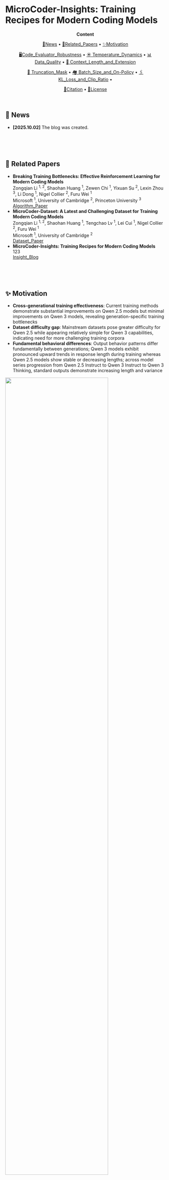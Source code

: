 # MicroCoder-Insights: Training Recipes for Modern Coding Models

<p align="center">
  <b>Content</b>
</p>

<p align="center">
  <a href="#news">🚀News</a> •
  <a href="#related_papers">📖Related_Papers</a> •
  <a href="#motivation">✨Motivation</a>
</p>

<p align="center">
  <a href="#code_evaluator">🖥️Code_Evaluator_Robustness</a> •
  <a href="#temperature">☀️ Temperature_Dynamics</a> •
  <a href="#data">📊 Data_Quality</a> •
  <a href="#context_length_and_extension">📄 Context_Length_and_Extension</a>
</p>

<p align="center">
  <a href="#truncation_mask">📏 Truncation_Mask</a> •
  <a href="#batch_size">🏘️ Batch_Size_and_On-Policy</a> •
  <a href="#kl_loss_and_clip_ratio">🖇️ KL_Loss_and_Clip_Ratio</a> •
</p>

<p align="center">
  <a href="#citation">📌Citation</a> •
  <a href="#license">🔖License</a>
</p>

<div id="news">&nbsp;</div>



## 🚀 News

- **[2025.10.02]** The blog was created.

<div>&nbsp;</div>
<div>&nbsp;</div>
<div id="related_papers">&nbsp;</div>



## 📖 Related Papers

- **Breaking Training Bottlenecks: Effective Reinforcement Learning for Modern Coding Models**  
  Zongqian Li <sup>1, 2</sup>, Shaohan Huang <sup>1</sup>, Zewen Chi <sup>1</sup>, Yixuan Su <sup>2</sup>, Lexin Zhou <sup>3</sup>, Li Dong <sup>1</sup>, Nigel Collier <sup>2</sup>, Furu Wei <sup>1</sup>    
  Microsoft <sup>1</sup>, University of Cambridge <sup>2</sup>, Princeton University <sup>3</sup>    
  [Algorithm_Paper]()
- **MicroCoder-Dataset: A Latest and Challenging Dataset for Training Modern Coding Models**  
  Zongqian Li <sup>1, 2</sup>, Shaohan Huang <sup>1</sup>, Tengchao Lv <sup>1</sup>, Lei Cui <sup>1</sup>, Nigel Collier <sup>2</sup>, Furu Wei <sup>1</sup>    
  Microsoft <sup>1</sup>, University of Cambridge <sup>2</sup>  
  [Dataset_Paper]()
- **MicroCoder-Insights: Training Recipes for Modern Coding Models**  
  123  
  [Insight_Blog]()

<div>&nbsp;</div>
<div>&nbsp;</div>
<div id="motivation">&nbsp;</div>



## ✨ Motivation

- **Cross-generational training effectiveness**: Current training methods demonstrate substantial improvements on Qwen 2.5 models but minimal improvements on Qwen 3 models, revealing generation-specific training bottlenecks
- **Dataset difficulty gap**: Mainstream datasets pose greater difficulty for Qwen 2.5 while appearing relatively simple for Qwen 3 capabilities, indicating need for more challenging training corpora
- **Fundamental behavioral differences**: Output behavior patterns differ fundamentally between generations; Qwen 3 models exhibit pronounced upward trends in response length during training whereas Qwen 2.5 models show stable or decreasing lengths; across model series progression from Qwen 2.5 Instruct to Qwen 3 Instruct to Qwen 3 Thinking, standard outputs demonstrate increasing length and variance

<p align="left">
  <img src="./figures/1_0.png" width="80.2%">
</p>

<div>&nbsp;</div>
<div>&nbsp;</div>
<div id="code_evaluator">&nbsp;</div>



## 🖥️ Code Evaluator Robustness

- **MicroCoder-Evaluator capabilities**: Multi-strategy comparison with 6-7 fallback methods, format flexibility handling lists/tuples/strings/sets with automatic type conversions, approximate numerics using np.allclose() for floating point tolerance plus rounding, extensive preprocessing including multi-line splitting and whitespace normalization, high fault tolerance continuing different comparison approaches when individual methods fail
- **LiveCodeBench Evaluator capabilitie**s: Exact matching through direct equality comparison (prediction == gt_out), precise numerics via Decimal library for high-precision floating point operations, minimal preprocessing limited to basic whitespace stripping
- **Gold standard principle**: Higher accuracy values generally represent more reliable evaluation, as comprehensive comparison methods better capture valid solution variations when matching outputs against ground truth answers
- **Comprehensive validation benefits**: MicroCoder-Evaluator achieves higher critic reward scores, indicating more accurate assessment of solution quality
- **Training effectiveness**: MicroCoder-Evaluator enables superior model training with fewer misjudgments, reduced noise injection, faster test accuracy improvement, and higher convergence values
- **Temporal dynamics**: Performance differential between evaluators is particularly pronounced during early training stages, where robust evaluation becomes critical for establishing proper learning feedback

<p align="left">
  <img src="./figures/6_4.png" width="80%">
</p>

<div>&nbsp;</div>
<div>&nbsp;</div>
<div id="temperature">&nbsp;</div>



## ☀️ Temperature Dynamics

- **Temperature robustness**: Models develop increasing temperature robustness throughout training, with the upper bound of stable temperatures progressively expanding
- **Temperature-diversity relationship**: Higher temperatures naturally increase output diversity
- **Diversity decrease**: Output diversity systematically decreases at fixed temperatures as training progresses
- **Critical diversity threshold**: When initial output diversity falls below expected convergence values, models experience continued diversity reduction accompanied by training failure
- **Traditional temperature limitations**: Conventionally standard temperatures (t=0.6) can cause training failure in modern models
- **Modern model capability**: Contemporary models like Qwen-3 demonstrate stable training even at elevated temperatures (t=1.8) with minimal influence on final convergence values
- **Convergence consistency**: Output diversity converges to similar final values across different temperature settings despite varying temperatures
- **Diversity-determined selection**: Training temperature should be determined based on response diversity, selecting values that avoid both excessively low temperatures causing continuous diversity decline and excessively high temperatures leading to drastic fluctuations, with optimal temperatures enabling stable diversity convergence
- **Dynamic scheduling advantag**e: Low-to-high temperature scheduling yields superior performance by reducing initial diversity during high-temperature stages, ultimately achieving better results than direct high-temperature training from initialization
- **Continuous change risks**: Continuous uniform temperature changes significantly influence training stability, with even brief sequential temperature increases or decreases within small step windows causing irreversible diversity shifts, necessitating staged temperature transitions or diversity-determined constant initial temperatures

<p align="left">
  <img src="./figures/7_2.png" width="80%">
</p>

<div>&nbsp;</div>
<div>&nbsp;</div>
<div id="data">&nbsp;</div>



## 📊 Data Quality

- **Superior improvement effectiveness**: MicroCoder dataset drives rapid and pronounced accuracy gains, while DeepCoder dataset training shows minimal performance variation
- **Dataset difficulty**: MicroCoder dataset consistently generates lower critic rewards, indicating higher problem complexity
- **Challenging problem effectiveness**: Despite both datasets exhibiting similar critic reward growth trends during training, only MicroCoder dataset produces significant test set improvements, demonstrating that training effectiveness on challenging problems translates more directly to generalization performance
- **Response length dynamics**: Harder problems exhibit accelerated response length growth with greater final magnitudes; MicroCoder dataset demonstrates faster growth rates and ultimately achieves longer outputs despite initially producing similar or shorter response lengths compared to DeepCoder dataset

<p align="left">
  <img src="./figures/8_2.png" width="80%">
</p>

<div>&nbsp;</div>
<div>&nbsp;</div>
<div id="context_length_and_extension">&nbsp;</div>



## 📄 Context Length and Extension

- **Scaling relationship**: Longer maximum output lengths correlate with higher final accuracy, demonstrating clear scaling trends with model performance
- **Growth dynamics**: Larger maximum output lengths drive faster output growth rates and greater final output lengths
- **Diversity correlatio**n: Increased output or maximum output lengths positively correlate with higher output diversity
- **Persistent limitation effect**s: Initial use of small maximum output lengths reduces both output generation and diversity, creating persistent performance deficits even after subsequent length extensions
- **Limitation severity**: Smaller initial maximum output lengths produce greater negative impacts on output generation and performance
- **Irreversible training effects**: Extended training under small initial maximum output lengths amplifies negative effects on diversity, output, and performance, with models showing minimal recovery when limitations are relaxed beyond specific training thresholds, indicating early-stage output reduction fundamentally alters learning trajectories

<p align="left">
  <img src="./figures/10_2.png" width="81%">
</p>

<div>&nbsp;</div>
<div>&nbsp;</div>
<div id="truncation_mask">&nbsp;</div>



## 📏 Truncation Mask

- **Truncation masking mechanism**: Responses reaching maximum response length are excluded from training by setting advantage scores to zero, preventing truncated outputs from contributing to policy optimization
- **Conditional truncation masking criteria**: Selectively masks responses that simultaneously reach maximum length, produce correct answers, avoid repetition sequences (final 128 tokens differ from preceding 128 tokens), and masks only a specified proportion rather than all qualifying responses
- **Performance trajectory**: Masking creates distinct dynamics where training rapidly rises to higher values, then declines, and converges to specific performance levels
- **Length growth acceleration**: Higher masking rates accelerate output length growth and push convergence values closer to maximum response limits, with 30% masking achieving growth rates comparable to complete masking
- **Peak achievement speed**: Increased masking enables faster achievement of initial performance peaks
- **Peak performance tradeoff**: Reduced masking extends the initial improvement phase and achieves higher peak performance values
- **Diversity dynamics**: Increased masking accelerates response diversity decline and reduces diversity convergence values, with complete masking showing brief diversity increase followed by rapid descent
- **Stability advantage**: Conditional truncation masking demonstrates superior training stability compared to both no masking and complete masking approaches, achieving significantly higher final performance while avoiding the rapid training collapse observed with complete masking strategies

<p align="left">
  <img src="./figures/12_2.png" width="80%">
</p>

<div>&nbsp;</div>
<div>&nbsp;</div>
<div id="batch_size">&nbsp;</div>



## 🏘️ Batch Size and On-Policy

- **Training configuration mechanism**: train_batch_size defines simultaneous problem inference quantity, ppo_mini_batch_size defines individual parameter update quantity; framework executes train_batch_size/ppo_mini_batch_size update iterations per training step cycle, inferring train_batch_size problems, calculating rewards, then updating parameters through sequential ppo_mini_batch_size batches before proceeding to next inference cycle
- **On-policy versus off-policy spectrum**: Smaller train_batch_size values (maintaining constant ppo_mini_batch_size) create more on-policy behavior resembling immediate problem-solving reflection, while larger values produce off-policy dynamics akin to batch reflection after completing all problems
- **Stability characteristics**: On-policy configurations exhibit reduced training stability with accelerated response diversity convergence and response length trends that rise then decline, whereas off-policy approaches demonstrate greater stability across both response length and diversity metrics
- **Optimal performance balance**: Intermediate configurations balancing on-policy and off-policy characteristics achieve superior performance, outperforming heavily skewed settings in either direction

<p align="left">
  <img src="./figures/11_2.png" width="81%">
</p>

<div>&nbsp;</div>
<div>&nbsp;</div>
<div id="kl_loss_and_clip_ratio">&nbsp;</div>



## 🖇️ KL Loss and Clip Ratio

- **Removal benefits**: Eliminating KL loss with high clipping enhances output diversity and response length, driving sustained performance improvements; standard KL loss without high clipping reduces output diversity and limits response length to marginal increases, causing initial performance gains followed by decline
- **Diversity-performance relationship**: Continued diversity reduction creates unsustainable training dynamics where performance first rises then falls, preventing effective long-term training and model optimization

<p align="left">
  <img src="./figures/9_2.png" width="80%">
</p>

<div>&nbsp;</div>
<div>&nbsp;</div>
<div id="citation">&nbsp;</div>



## 📌 Citation

```

```

<div>&nbsp;</div>
<div>&nbsp;</div>
<div id="license">&nbsp;</div>



## 🔖 License



<div>&nbsp;</div>
<div>&nbsp;</div>
<div id="">&nbsp;</div>
